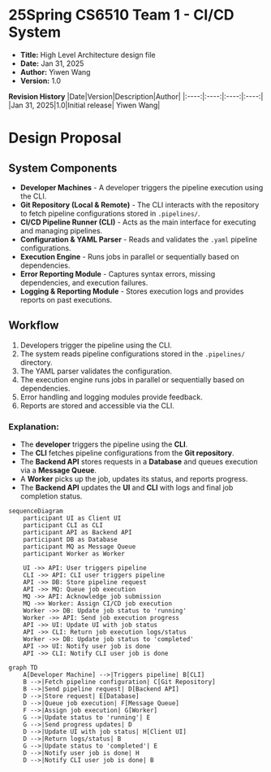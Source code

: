 # 25Spring CS6510 Team 1 - CI/CD System
- **Title:** High Level Architecture design file
- **Date:** Jan 31, 2025
- **Author:** Yiwen Wang
- **Version:** 1.0

**Revision History**
|Date|Version|Description|Author|
|:----:|:----:|:----:|:----:|
|Jan 31, 2025|1.0|Initial release| Yiwen Wang|

# Design Proposal

## System Components

- **Developer Machines** - A developer triggers the pipeline execution using the CLI.
- **Git Repository (Local & Remote)** - The CLI interacts with the repository to fetch pipeline configurations stored in `.pipelines/`.
- **CI/CD Pipeline Runner (CLI)** - Acts as the main interface for executing and managing pipelines.
- **Configuration & YAML Parser** - Reads and validates the `.yaml` pipeline configurations.
- **Execution Engine** - Runs jobs in parallel or sequentially based on dependencies.
- **Error Reporting Module** - Captures syntax errors, missing dependencies, and execution failures.
- **Logging & Reporting Module** - Stores execution logs and provides reports on past executions.

## Workflow

1. Developers trigger the pipeline using the CLI.
2. The system reads pipeline configurations stored in the `.pipelines/` directory.
3. The YAML parser validates the configuration.
4. The execution engine runs jobs in parallel or sequentially based on dependencies.
5. Error handling and logging modules provide feedback.
6. Reports are stored and accessible via the CLI.

### Explanation:
- The **developer** triggers the pipeline using the **CLI**.
- The **CLI** fetches pipeline configurations from the **Git repository**.
- The **Backend API** stores requests in a **Database** and queues execution via a **Message Queue**.
- A **Worker** picks up the job, updates its status, and reports progress.
- The **Backend API** updates the **UI** and **CLI** with logs and final job completion status.

```mermaid
sequenceDiagram
    participant UI as Client UI
    participant CLI as CLI
    participant API as Backend API
    participant DB as Database
    participant MQ as Message Queue
    participant Worker as Worker

    UI ->> API: User triggers pipeline
    CLI ->> API: CLI user triggers pipeline
    API ->> DB: Store pipeline request
    API ->> MQ: Queue job execution
    MQ ->> API: Acknowledge job submission
    MQ ->> Worker: Assign CI/CD job execution
    Worker ->> DB: Update job status to 'running'
    Worker ->> API: Send job execution progress
    API ->> UI: Update UI with job status
    API ->> CLI: Return job execution logs/status
    Worker ->> DB: Update job status to 'completed'
    API ->> UI: Notify user job is done
    API ->> CLI: Notify CLI user job is done
```

```mermaid
graph TD
    A[Developer Machine] -->|Triggers pipeline| B[CLI]
    B -->|Fetch pipeline configuration| C[Git Repository]
    B -->|Send pipeline request| D[Backend API]
    D -->|Store request| E[Database]
    D -->|Queue job execution| F[Message Queue]
    F -->|Assign job execution| G[Worker]
    G -->|Update status to 'running'| E
    G -->|Send progress updates| D
    D -->|Update UI with job status| H[Client UI]
    D -->|Return logs/status| B
    G -->|Update status to 'completed'| E
    D -->|Notify user job is done| H
    D -->|Notify CLI user job is done| B

